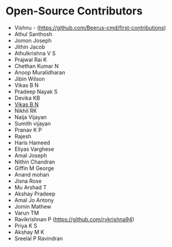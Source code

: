 # Open-Source Contributors

* Vishnu - (https://github.com/Beerus-cmd/first-contributions)
* Athul Santhosh
* Jomon Joseph
* Jithin Jacob
* Athulkrishna V S
* Prajwal Rai K
* Chethan Kumar N
* Anoop Muralidharan
* Jibin Wilson
* Vikas B N
* Pradeep Nayak S
* Devika KB
* [Vikas B N](https://github.com/vikasarikady/first-contributions)
* Nikhil RK
* Naija Vijayan
* Sumith vijayan
* Pranav K P
* Rajesh
* Haris Hameed
* Eliyas Varghese
* Amal Joseph
* Nithin Chandran
* Giffin M George
* Anand mohan
* Jisna Rose
* Mu Arshad T
* Akshay Pradeep
* Amal Jo Antony
* Jomin Mathew
* Varun TM
* Ravikrishnan P (https://github.com/rvkrishna94)
* Priya K S
* Akshay M K
* Sreelal P Ravindran

